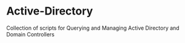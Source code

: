 # Active-Directory
Collection of scripts for Querying and Managing Active Directory and Domain Controllers
